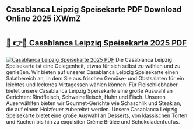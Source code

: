 ## Casablanca Leipzig Speisekarte PDF Download Online 2025 iXWmZ

# <h2><a href="http://gcbttv.nevu.top/?p=Casablanca+Leipzig+Speisekarte">🔗 👉🔴 Casablanca Leipzig Speisekarte 2025 PDF</a></h2>

[![Casablanca Leipzig Speisekarte 2025 PDF](https://i.imgur.com/dBaPXMq.png)](http://gcbttv.nevu.top/?p=Casablanca+Leipzig+Speisekarte)
Die Casablanca Leipzig Speisekarte ist eine Gelegenheit, etwas für sich selbst zu wählen und zu genießen. Wir bieten auf unserer Casablanca Leipzig Speisekarte einen Salatbereich an, in dem Sie aus frischen Gemüse- und Obstsalaten für ein leichtes und leckeres Mittagessen wählen können. Für Fleischliebhaber bietet unsere Casablanca Leipzig Speisekarte eine große Auswahl an Gerichten: Rindfleisch, Schweinefleisch, Huhn und Fisch. Unseren Auserwählten bieten wir Gourmet-Gerichte wie Schaschlik und Steak an, die auf einem Holzfeuer zubereitet werden. Unsere Casablanca Leipzig Speisekarte bietet eine große Auswahl an Desserts, von klassischen Torten und Kuchen bis hin zu exquisiten Crème Brûlée und Schokoladenfuufus.
